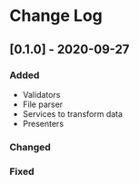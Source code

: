 # Change Log

## [0.1.0] - 2020-09-27

### Added
- Validators
- File parser
- Services to transform data
- Presenters

### Changed
### Fixed
